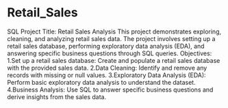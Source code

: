 # Retail_Sales
SQL Project
Title: Retail Sales Analysis
This project demonstrates exploring, cleaning, and analyzing retail sales data. The project involves setting up a retail sales database, performing exploratory data analysis (EDA), and answering specific business questions through SQL queries.
Objectives:
1.Set up a retail sales database: Create and populate a retail sales database with the provided sales data.
2.Data Cleaning: Identify and remove any records with missing or null values.
3.Exploratory Data Analysis (EDA): Perform basic exploratory data analysis to understand the dataset.
4.Business Analysis: Use SQL to answer specific business questions and derive insights from the sales data.
